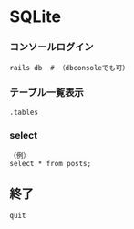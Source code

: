 # SQLite

### コンソールログイン
```
rails db  # （dbconsoleでも可）
```
### テーブル一覧表示
```
.tables
```
### select
```
（例）
select * from posts;
```
## 終了
```
quit
```
